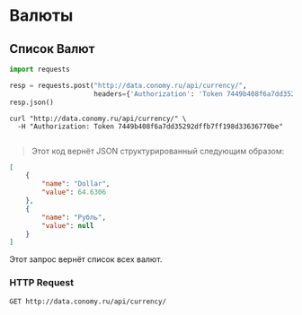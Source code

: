# Валюты	

## Список Валют

```python
import requests

resp = requests.post("http://data.conomy.ru/api/currency/",
                     headers={'Authorization': 'Token 7449b408f6a7dd35292dffb7ff198d33636770be'})
resp.json()
```

```shell 
curl "http://data.conomy.ru/api/currency/" \
  -H "Authorization: Token 7449b408f6a7dd35292dffb7ff198d33636770be"
```

```javascript

```

> Этот код вернёт JSON структурированный следующим образом:

```json
[
    {
        "name": "Dollar",
        "value": 64.6306
    },
    {
        "name": "Рубль",
        "value": null
    }
]
```

Этот запрос вернёт список всех валют.

### HTTP Request

`GET http://data.conomy.ru/api/currency/`
